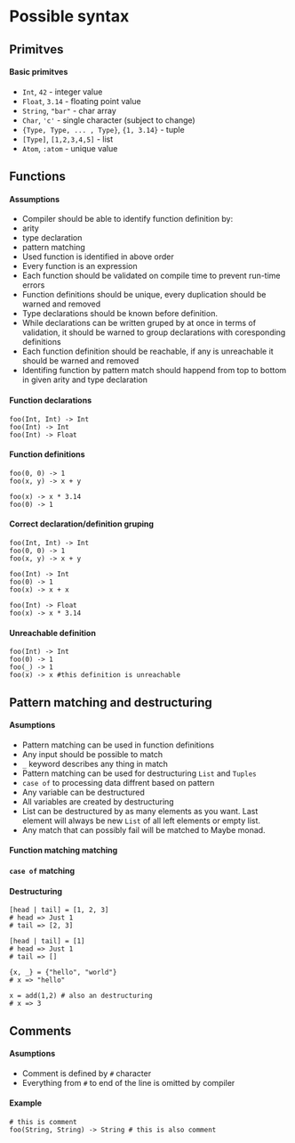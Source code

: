 # Possible syntax

## Primitves

#### Basic primitves
* `Int`, `42` - integer value
* `Float`, `3.14` - floating point value
* `String`, `"bar"` - char array
* `Char`, `'c'` - single character (subject to change)
* `{Type, Type, ... , Type}`, `{1, 3.14}` - tuple
* `[Type]`, `[1,2,3,4,5]` - list
* `Atom`, `:atom` - unique value

## Functions 
#### Assumptions
* Compiler should be able to identify function definition by:
 * arity
 * type declaration
 * pattern matching
* Used function is identified in above order
* Every function is an expression
* Each function should be validated on compile time to prevent run-time errors
* Function definitions should be unique, every duplication should be warned and removed
* Type declarations should be known before definition.
* While declarations can be written gruped by at once in terms of validation, it should be warned to group declarations with coresponding definitions
* Each function definition should be reachable, if any is unreachable it should be warned and removed
* Identifing function by pattern match should happend from top to bottom in given arity and type declaration

#### Function declarations
```sugar
foo(Int, Int) -> Int
foo(Int) -> Int
foo(Int) -> Float
```

#### Function definitions
```sugar
foo(0, 0) -> 1
foo(x, y) -> x + y

foo(x) -> x * 3.14
foo(0) -> 1
```

#### Correct declaration/definition gruping
```sugar
foo(Int, Int) -> Int
foo(0, 0) -> 1
foo(x, y) -> x + y

foo(Int) -> Int
foo(0) -> 1
foo(x) -> x + x

foo(Int) -> Float
foo(x) -> x * 3.14
```

#### Unreachable definition
```sugar
foo(Int) -> Int
foo(0) -> 1
foo(_) -> 1
foo(x) -> x #this definition is unreachable
```

## Pattern matching and destructuring
#### Asumptions
* Pattern matching can be used in function definitions
* Any input should be possible to match
* `_` keyword describes any thing in match
* Pattern matching can be used for destructuring `List` and `Tuples`
* `case of` to processing data diffrent based on pattern
* Any variable can be destructured
* All variables are created by destructuring
* List can be destructured by as many elements as you want. Last element will always be new `List` of all left elements or empty list.
* Any match that can possibly fail will be matched to Maybe monad.

#### Function matching matching

#### `case of` matching

#### Destructuring
```sugar
[head | tail] = [1, 2, 3]
# head => Just 1
# tail => [2, 3]

[head | tail] = [1]
# head => Just 1
# tail => []

{x, _} = {"hello", "world"}
# x => "hello"

x = add(1,2) # also an destructuring
# x => 3
```

## Comments
#### Asumptions
* Comment is defined by `#` character
* Everything from `#` to end of the line is omitted by compiler

#### Example
```sugar
# this is comment
foo(String, String) -> String # this is also comment
```
